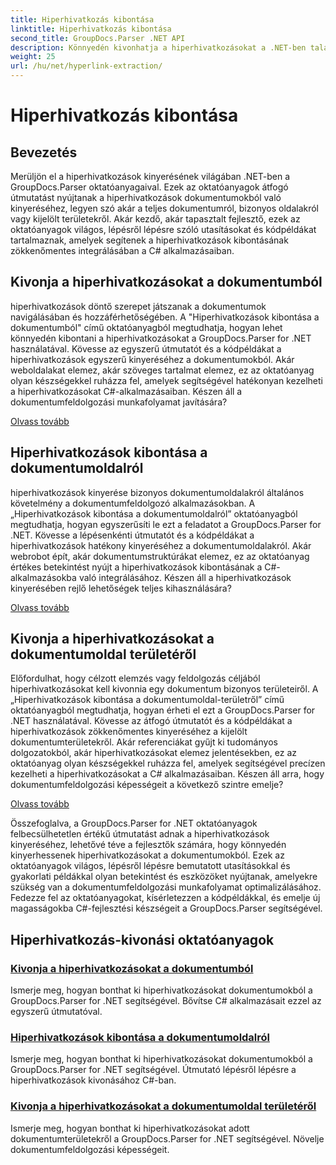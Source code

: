 ```yaml
---
title: Hiperhivatkozás kibontása
linktitle: Hiperhivatkozás kibontása
second_title: GroupDocs.Parser .NET API
description: Könnyedén kivonhatja a hiperhivatkozásokat a .NET-ben található dokumentumokból a GroupDocs.Parser segítségével. Bővítse C#-alkalmazásait a hiperhivatkozások kinyeréséhez szükséges lépésenkénti útmutatókkal.
weight: 25
url: /hu/net/hyperlink-extraction/
---
```


# Hiperhivatkozás kibontása

## Bevezetés

Merüljön el a hiperhivatkozások kinyerésének világában .NET-ben a GroupDocs.Parser oktatóanyagaival. Ezek az oktatóanyagok átfogó útmutatást nyújtanak a hiperhivatkozások dokumentumokból való kinyeréséhez, legyen szó akár a teljes dokumentumról, bizonyos oldalakról vagy kijelölt területekről. Akár kezdő, akár tapasztalt fejlesztő, ezek az oktatóanyagok világos, lépésről lépésre szóló utasításokat és kódpéldákat tartalmaznak, amelyek segítenek a hiperhivatkozások kibontásának zökkenőmentes integrálásában a C# alkalmazásaiban.

## Kivonja a hiperhivatkozásokat a dokumentumból

hiperhivatkozások döntő szerepet játszanak a dokumentumok navigálásában és hozzáférhetőségében. A "Hiperhivatkozások kibontása a dokumentumból" című oktatóanyagból megtudhatja, hogyan lehet könnyedén kibontani a hiperhivatkozásokat a GroupDocs.Parser for .NET használatával. Kövesse az egyszerű útmutatót és a kódpéldákat a hiperhivatkozások egyszerű kinyeréséhez a dokumentumokból. Akár weboldalakat elemez, akár szöveges tartalmat elemez, ez az oktatóanyag olyan készségekkel ruházza fel, amelyek segítségével hatékonyan kezelheti a hiperhivatkozásokat C#-alkalmazásaiban. Készen áll a dokumentumfeldolgozási munkafolyamat javítására?

[Olvass tovább](./extract-hyperlinks-from-document/)

## Hiperhivatkozások kibontása a dokumentumoldalról

hiperhivatkozások kinyerése bizonyos dokumentumoldalakról általános követelmény a dokumentumfeldolgozó alkalmazásokban. A „Hiperhivatkozások kibontása a dokumentumoldalról” oktatóanyagból megtudhatja, hogyan egyszerűsíti le ezt a feladatot a GroupDocs.Parser for .NET. Kövesse a lépésenkénti útmutatót és a kódpéldákat a hiperhivatkozások hatékony kinyeréséhez a dokumentumoldalakról. Akár webrobot épít, akár dokumentumstruktúrákat elemez, ez az oktatóanyag értékes betekintést nyújt a hiperhivatkozások kibontásának a C#-alkalmazásokba való integrálásához. Készen áll a hiperhivatkozások kinyerésében rejlő lehetőségek teljes kihasználására?

[Olvass tovább](./extract-hyperlinks-from-document-page/)

## Kivonja a hiperhivatkozásokat a dokumentumoldal területéről

Előfordulhat, hogy célzott elemzés vagy feldolgozás céljából hiperhivatkozásokat kell kivonnia egy dokumentum bizonyos területeiről. A „Hiperhivatkozások kibontása a dokumentumoldal-területről” című oktatóanyagból megtudhatja, hogyan érheti el ezt a GroupDocs.Parser for .NET használatával. Kövesse az átfogó útmutatót és a kódpéldákat a hiperhivatkozások zökkenőmentes kinyeréséhez a kijelölt dokumentumterületekről. Akár referenciákat gyűjt ki tudományos dolgozatokból, akár hiperhivatkozásokat elemez jelentésekben, ez az oktatóanyag olyan készségekkel ruházza fel, amelyek segítségével precízen kezelheti a hiperhivatkozásokat a C# alkalmazásaiban. Készen áll arra, hogy dokumentumfeldolgozási képességeit a következő szintre emelje?

[Olvass tovább](./extract-hyperlinks-from-document-page-area/)

Összefoglalva, a GroupDocs.Parser for .NET oktatóanyagok felbecsülhetetlen értékű útmutatást adnak a hiperhivatkozások kinyeréséhez, lehetővé téve a fejlesztők számára, hogy könnyedén kinyerhessenek hiperhivatkozásokat a dokumentumokból. Ezek az oktatóanyagok világos, lépésről lépésre bemutatott utasításokkal és gyakorlati példákkal olyan betekintést és eszközöket nyújtanak, amelyekre szükség van a dokumentumfeldolgozási munkafolyamat optimalizálásához. Fedezze fel az oktatóanyagokat, kísérletezzen a kódpéldákkal, és emelje új magasságokba C#-fejlesztési készségeit a GroupDocs.Parser segítségével.
## Hiperhivatkozás-kivonási oktatóanyagok
### [Kivonja a hiperhivatkozásokat a dokumentumból](./extract-hyperlinks-from-document/)
Ismerje meg, hogyan bonthat ki hiperhivatkozásokat dokumentumokból a GroupDocs.Parser for .NET segítségével. Bővítse C# alkalmazásait ezzel az egyszerű útmutatóval.
### [Hiperhivatkozások kibontása a dokumentumoldalról](./extract-hyperlinks-from-document-page/)
Ismerje meg, hogyan bonthat ki hiperhivatkozásokat dokumentumokból a GroupDocs.Parser for .NET segítségével. Útmutató lépésről lépésre a hiperhivatkozások kivonásához C#-ban.
### [Kivonja a hiperhivatkozásokat a dokumentumoldal területéről](./extract-hyperlinks-from-document-page-area/)
Ismerje meg, hogyan bonthat ki hiperhivatkozásokat adott dokumentumterületekről a GroupDocs.Parser for .NET segítségével. Növelje dokumentumfeldolgozási képességeit.